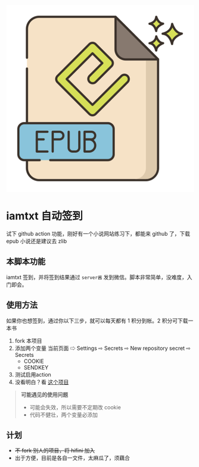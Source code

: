 ![epub](./image/epub.png)

# iamtxt 自动签到

试下 github action 功能，刚好有一个小说网站练习下，都能来 github 了，下载 epub 小说还是建议去 zlib

##  本脚本功能

iamtxt 签到，并将签到结果通过 `server酱` 发到微信。脚本非常简单，没难度，入门即会。

##  使用方法

如果你也想签到，通过你以下三步，就可以每天都有 1 积分到帐。2 积分可下载一本书

1. fork 本项目
2. 添加两个变量   当前页面 ⇨ Settings ⇨ Secrets ⇨ New repository secret ⇨ Secrets
   - COOKIE
   - SENDKEY
3. 测试启用action
4. 没看明白？看 [这个项目](https://github.com/anduinnn/HiFiNi-Auto-CheckIn) 

> **可能遇见的使用问题**
>
> - 可能会失效，所以需要不定期改 cookie
> - 代码不健壮，两个变量必添加

## 计划

- ~~不 fork 别人的项目，将 hifini 加入~~
- 出于方便，目前是各自一文件，太麻瓜了，须藕合
